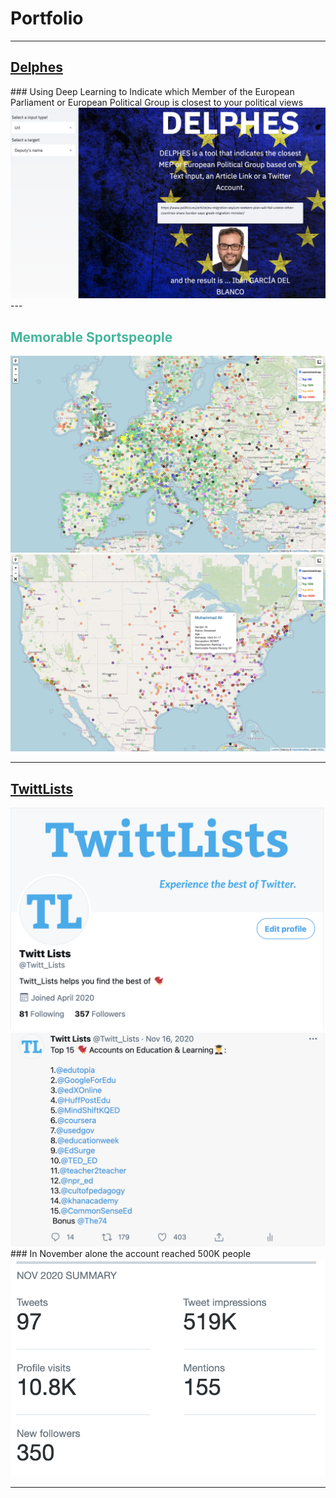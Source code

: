 # Portfolio

---

<h2> <font color='#7DCEA0'><a href="https://politicalpred.herokuapp.com/">Delphes</a></font></h2> 
### Using Deep Learning to Indicate which Member of the European Parliament or European Political Group is closest to your political views
<img src="images/delphes2.png?raw=true"/>
---
<h2> <font color='#45B69C'>Memorable Sportspeople</font></h2>
<img src="images/memorable_people.png?raw=true"/>
<img src="images/memorable_people2.png?raw=true"/>

---
<h2> <font color='#7293A0'><a href="https://twitter.com/Twitt_Lists">TwittLists</a></font></h2>
<img src="images/twittlists1.png?raw=true"/>
<img src="images/twittlists2.png?raw=true"/>
### In November alone the account reached 500K people
<img src="images/twittlists3.png?raw=true"/>

---

<!-- ### Other Projects -->

<!-- [Project 1 Title](http://example.com/)
- [Project 2 Title](http://example.com/)
- [Project 3 Title](http://example.com/)
- [Project 4 Title](http://example.com/)
- [Project 5 Title](http://example.com/) -->


